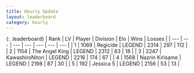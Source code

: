 ```yaml
---
title: Hourly Update
layout: leaderboard
category: hourly
---
```


{: .leaderboard}
| Rank | LV | Player | Division | Elo | Wins | Losses |
| --- | --- | --- | --- | --- | --- | --- |
| <span data-change="0">1</span> | 1069 | <span title="ID: 353063">Regicide</span> | LEGEND | <span data-change="0">2314</span> | <span data-change="0">297</span> | <span data-change="0">112</span> |
| <span data-change="0">2</span> | 1154 | <span title="ID: 547162">The Angel King</span> | LEGEND | <span data-change="0">2312</span> | <span data-change="0">83</span> | <span data-change="0">18</span> |
| <span data-change="0">3</span> | 2247 | <span title="ID: 164871">KawashiroNitori</span> | LEGEND | <span data-change="0">2216</span> | <span data-change="0">174</span> | <span data-change="0">67</span> |
| <span data-change="0">4</span> | 1568 | <span title="ID: 315148">Nazrin Kirisame</span> | LEGEND | <span data-change="7">2198</span> | <span data-change="5">87</span> | <span data-change="1">30</span> |
| <span data-change="1">5</span> | 192 | <span title="ID: 572803">Jessica 5</span> | LEGEND | <span data-change="6">2156</span> | <span data-change="1">53</span> | <span data-change="0">13</span> |